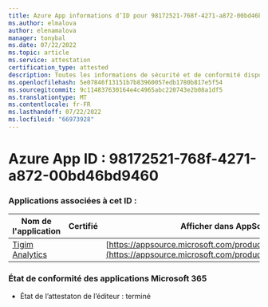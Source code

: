 ```yaml
---
title: Azure App informations d’ID pour 98172521-768f-4271-a872-00bd46bd9460
ms.author: elmalova
author: elenamalova
manager: tonybal
ms.date: 07/22/2022
ms.topic: article
ms.service: attestation
certification_type: attested
description: Toutes les informations de sécurité et de conformité disponibles pour 98172521-768f-4271-a872-00bd46bd9460.
ms.openlocfilehash: 5e07846f13151b7b83960057edb1780b817e5f54
ms.sourcegitcommit: 9c114837630164e4c4965abc220743e2b08a1df5
ms.translationtype: MT
ms.contentlocale: fr-FR
ms.lasthandoff: 07/22/2022
ms.locfileid: "66973928"
---
```

# <a name="azure-app-id-98172521-768f-4271-a872-00bd46bd9460"></a>Azure App ID : 98172521-768f-4271-a872-00bd46bd9460


### <a name="apps-associated-with-this-id"></a>Applications associées à cet ID :
| **Nom de l'application** | **Certifié** | **Afficher dans AppSource** |
|--------------|---------------|-----------------------|
| [Tigim Analytics](../forward/WA200004242.md) |  | [https://appsource.microsoft.com/product/office/WA200004242](https://appsource.microsoft.com/product/office/WA200004242) |

### <a name="microsoft-365-app-compliance-status"></a>État de conformité des applications Microsoft 365
- État de l’attestaton de l’éditeur : terminé
